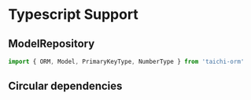 # Typescript Support

## ModelRepository

```ts
import { ORM, Model, PrimaryKeyType, NumberType } from 'taichi-orm'

```


## Circular dependencies


